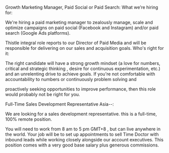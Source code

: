 Growth Marketing Manager, Paid Social or Paid Search:
                          What we’re hiring for:

We're hiring a paid marketing manager to zealously manage, scale and optimize campaigns on paid social (Facebook and Instagram) and/or paid search (Google Ads platforms). 


Thistle integral role reports to our Director of Paid Media and will be responsible for delivering on our sales and acquisition goals.
Who's right for it:

The right candidate will have a strong growth mindset (a love for numbers, critical and strategic thinking
, desire for continuous experimentation, etc.) and an unrelenting drive to achieve goals.
If you're not comfortable with accountability to numbers or continuously problem solving and 

proactively seeking opportunities to improve performance, then this role would probably not be right for you.




Full-Time Sales Development Representative Asia--:

We are looking for a sales development representative. 
this  is a full-time, 100% remote position.



You will need to work from 8 am to 5 pm GMT+8 , but can live anywhere in the world. Your job will be to set up appointments to sell Time Doctor with inbound leads while working closely alongside our account executives. This position comes with a very good base salary plus generous commissions.
